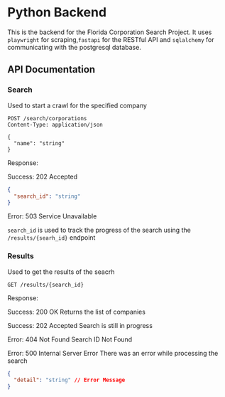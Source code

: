 # Python Backend

This is the backend for the Florida Corporation Search Project. It uses `playwright` for scraping,`fastapi` for the RESTful API and `sqlalchemy` for communicating with the postgresql database.

## API Documentation

### Search

Used to start a crawl for the specified company

```http
POST /search/corporations
Content-Type: application/json

{
  "name": "string"
}
```

Response:

Success: 202 Accepted

```json
{
  "search_id": "string"
}
```

Error: 503 Service Unavailable

`search_id` is used to track the progress of the search using the `/results/{searh_id}` endpoint

### Results

Used to get the results of the seacrh

```http
GET /results/{search_id}
```

Response:

Success: 200 OK
Returns the list of companies

Success: 202 Accepted
Search is still in progress

Error: 404 Not Found
Search ID Not Found

Error: 500 Internal Server Error
There was an error while processing the search

```json
{
  "detail": "string" // Error Message
}
```
